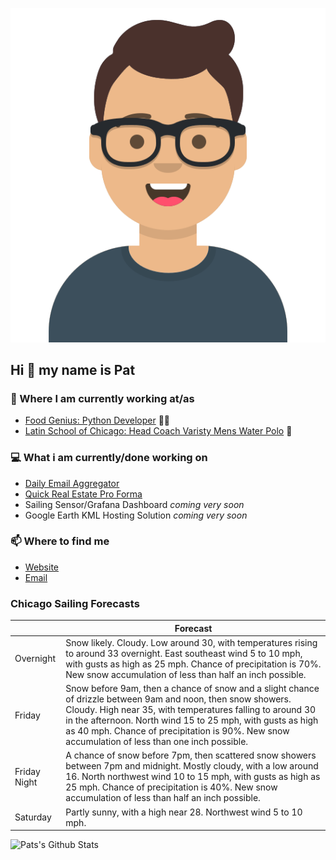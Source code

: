[![Social banner for p-j-falconer](https://raw.githubusercontent.com/P-J-FALCONER/P-J-FALCONER/master/assets/avataaars.svg)](https://patfalconer.com/)
## Hi :wave: my name is Pat

### 💼 Where I am currently working at/as
- [Food Genius: Python Developer](https://getfoodgenius.com/) 🍔🐍
- [Latin School of Chicago: Head Coach Varisty Mens Water Polo](https://www.latinschool.org/) 🤽


### 💻 What i am currently/done working on
 - [Daily Email Aggregator](https://github.com/P-J-FALCONER/dott_daily_mail)
 - [Quick Real Estate Pro Forma](https://github.com/P-J-FALCONER/henry)
 - Sailing Sensor/Grafana Dashboard *coming very soon*
 - Google Earth KML Hosting Solution *coming very soon*

### 📫 Where to find me
 - [Website](https://patfalconer.com/)
 - [Email](mailto:patrick.j.falconer@gmail.com)


### Chicago Sailing Forecasts
|   | Forecast  |
|---|---|
| Overnight | Snow likely. Cloudy. Low around 30, with temperatures rising to around 33 overnight. East southeast wind 5 to 10 mph, with gusts as high as 25 mph. Chance of precipitation is 70%. New snow accumulation of less than half an inch possible. |
| Friday | Snow before 9am, then a chance of snow and a slight chance of drizzle between 9am and noon, then snow showers. Cloudy. High near 35, with temperatures falling to around 30 in the afternoon. North wind 15 to 25 mph, with gusts as high as 40 mph. Chance of precipitation is 90%. New snow accumulation of less than one inch possible. |
| Friday Night | A chance of snow before 7pm, then scattered snow showers between 7pm and midnight. Mostly cloudy, with a low around 16. North northwest wind 10 to 15 mph, with gusts as high as 25 mph. Chance of precipitation is 40%. New snow accumulation of less than half an inch possible. |
| Saturday | Partly sunny, with a high near 28. Northwest wind 5 to 10 mph. |

![Pats's Github Stats](https://github-readme-stats.vercel.app/api?username=p-j-falconer&show_icons=true&theme=radical)
